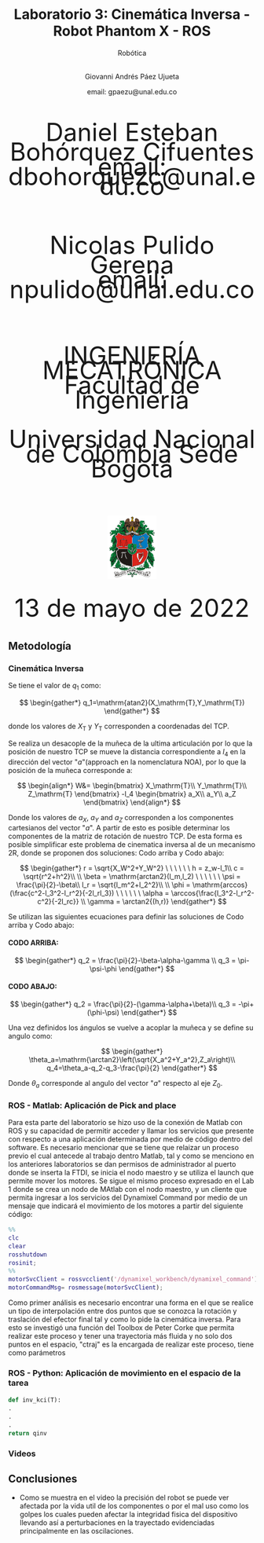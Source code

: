 <h1 align="center"; style="text-align:center;">Laboratorio 3: Cinemática Inversa - Robot Phantom X - ROS</h1>
<p align="center";style="font-size:50px; background-color:pink; color:red; text-align:center;line-height : 60px; margin : 0; padding : 0;">
Robótica</p1>
<p align="center";style="font-size:50px; text-align:center; line-height : 40px;  margin-top : 0; margin-bottom : 0; "> <br> Giovanni Andrés Páez Ujueta</p>
<p align="center";style="font-size:50px; text-align:center; line-height : 20px; margin-top : 0; "> email: gpaezu@unal.edu.co</p>
<p align="center"; style="font-size:50px; text-align:center; line-height : 40px;  margin-top : 0; margin-bottom : 0; "> <br> Daniel Esteban Bohórquez Cifuentes</p>
<p align="center"; style="font-size:50px; text-align:center; line-height : 20px; margin-top : 0; "> email: dbohorquezc@unal.edu.co</p>
<p align="center"; style="font-size:50px; text-align:center; line-height : 40px;  margin-top : 0; margin-bottom : 0; "> <br> Nicolas Pulido Gerena</p>
<p align="center"; style="font-size:50px; text-align:center; line-height : 20px; margin-top : 0; "> email: npulido@unal.edu.co</p>
<p align="center"; style="font-size:50px; text-align:center; line-height : 30px;  margin-top : 0; margin-bottom : 0; "> <br><br>INGENIERÍA MECATRÓNICA</p>
<p align="center"; style="font-size:50px; text-align:center; line-height : 30px; margin-top : 0; "> Facultad de Ingeniería</p>
<p align="center"; style="font-size:50px; text-align:center; line-height : 30px; margin-top : 0; "> Universidad Nacional de Colombia Sede Bogotá</p>
<br>
<p align="center">
  <img align="center"; width="100"  src="Fig/Escudo_UN.png">
</p>

<p align="center"; style="font-size:50px; text-align:center; line-height : 30px; margin-top : 0; "> <br>13 de mayo de 2022</p>

## Metodología

### Cinemática Inversa

Se tiene el valor de $q_1$ como:

$$
\begin{gather*}
    q_1=\mathrm{atan2}(X_\mathrm{T},Y_\mathrm{T})
\end{gather*}
$$

donde los valores de $X_\mathrm{T}$ y $Y_\mathrm{T}$ corresponden a coordenadas del TCP.

Se realiza un desacople de la muñeca de la ultima articulación por lo que la posición de nuestro TCP se mueve la distancia correspondiente a $l_4$ en la dirección del vector "$a$"(approach en la nomenclatura NOA), por lo que la posición de la muñeca corresponde a:

$$
\begin{align*}
    W&=
    \begin{bmatrix}
        X_\mathrm{T}\\
        Y_\mathrm{T}\\
        Z_\mathrm{T}
    \end{bmatrix}
    -l_4
    \begin{bmatrix}
        a_X\\
        a_Y\\
        a_Z
    \end{bmatrix}
\end{align*}
$$

Donde los valores de $a_X$, $a_Y$ and $a_Z$ corresponden a los componentes cartesianos del vector "$a$". A partir de esto es posible determinar los componentes de la matriz de rotación de nuestro TCP. De esta forma es posible simplificar este problema de cinematica inversa al de un mecanismo 2R, donde se proponen dos soluciones: Codo arriba y Codo abajo:


$$
\begin{gather*}
    r = \sqrt{X_W^2+Y_W^2} \ \ \ \ \ \ h = z_w-l_1\\
    c = \sqrt{r^2+h^2}\\
    \\
    \beta = \mathrm{arctan2}(l_m,l_2) \ \ \ \ \ \ \psi = \frac{\pi}{2}-\beta\\
    l_r = \sqrt{l_m^2+l_2^2}\\
    \\
    \phi = \mathrm{arccos}(\frac{c^2-l_3^2-l_r^2}{-2l_rl_3}) \ \ \ \ \ \ \alpha =  \arccos{\frac{l_3^2-l_r^2-c^2}{-2l_rc}}
    \\
    \gamma = \arctan2{(h,r)}
\end{gather*}
$$

Se utilizan las siguientes ecuaciones para definir las soluciones de Codo arriba y Codo abajo:

#### CODO ARRIBA:

$$
\begin{gather*} 
  q_2 = \frac{\pi}{2}-\beta-\alpha-\gamma \\
  q_3 = \pi-\psi-\phi
\end{gather*}
$$

#### CODO ABAJO:

$$
\begin{gather*} 
  q_2 = \frac{\pi}{2}-(\gamma-\alpha+\beta)\\
  q_3 = -\pi+(\phi-\psi)
\end{gather*}
$$

Una vez definidos los ángulos se vuelve a acoplar la muñeca y se define su angulo como:

$$
\begin{gather*}
    \theta_a=\mathrm{\arctan2}\left(\sqrt{X_a^2+Y_a^2},Z_a\right)\\
    q_4=\theta_a-q_2-q_3-\frac{\pi}{2}
\end{gather*}
$$

Donde $\theta_a$ corresponde al angulo del vector "$a$" respecto al eje $Z_0$.

### ROS - Matlab: Aplicación de Pick and place
Para esta parte del laboratorio se hizo uso de la conexión de Matlab con ROS y su capacidad de permitir acceder y llamar los servicios que presente con respecto a una aplicación determinada por medio de código dentro del software. Es necesario mencionar que se tiene que relaizar un proceso previo el cual antecede al trabajo dentro Matlab, tal y como se menciono en los anteriores laboratorios se dan permisos de administrador al puerto donde se inserta la FTDI, se inicia el nodo maestro y se utiliza el launch que permite mover los motores. Se sigue el mismo proceso expresado en el Lab 1 donde se crea un nodo de MAtlab con el nodo maestro, y un cliente que permita ingresar a los servicios del Dynamixel Command por medio de un mensaje que indicará el movimiento de los motores a partir del siguiente código:

```Matlab
%%
clc
clear
rosshutdown
rosinit;
%%
motorSvcClient = rossvcclient('/dynamixel_workbench/dynamixel_command');
motorCommandMsg= rosmessage(motorSvcClient);

```
Como primer análisis es necesario encontrar una forma en el que se realice un tipo de interpolación entre dos puntos que se conozca la rotación y traslación del efector final tal y como lo pide la cinemática inversa. Para esto se investigó una función del Toolbox de Peter Corke que permita realizar este proceso y tener una trayectoria más fluida y no solo dos puntos en el espacio, "ctraj" es la encargada de realizar este proceso, tiene como parámetros 

### ROS - Python: Aplicación de movimiento en el espacio de la tarea

```Python
def inv_kci(T):
.
.
.
return qinv
```

### Videos
## Conclusiones 

* Como se muestra en el video la precisión del robot se puede ver afectada por la vida util de los componentes o por el mal uso como los golpes los cuales pueden afectar la integridad fisica del dispositivo llevando así a perturbaciones en la trayectado evidenciadas principalmente en las oscilaciones. 
